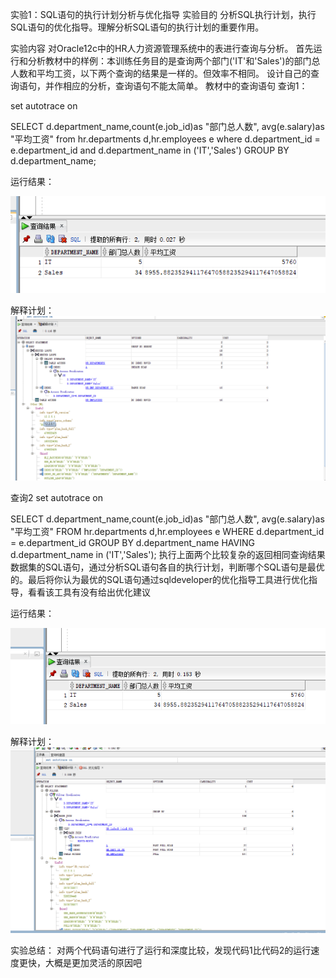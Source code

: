 实验1：SQL语句的执行计划分析与优化指导
实验目的
分析SQL执行计划，执行SQL语句的优化指导。理解分析SQL语句的执行计划的重要作用。

实验内容
对Oracle12c中的HR人力资源管理系统中的表进行查询与分析。
首先运行和分析教材中的样例：本训练任务目的是查询两个部门('IT'和'Sales')的部门总人数和平均工资，以下两个查询的结果是一样的。但效率不相同。
设计自己的查询语句，并作相应的分析，查询语句不能太简单。
教材中的查询语句
查询1：

set autotrace on

SELECT d.department_name,count(e.job_id)as "部门总人数",
avg(e.salary)as "平均工资"
from hr.departments d,hr.employees e
where d.department_id = e.department_id
and d.department_name in ('IT','Sales')
GROUP BY d.department_name;

运行结果：

<img src="https://github.com/2352125906yjb/oracle/blob/main/test1/%E5%9B%BE%E7%89%87%E4%B8%80.png">

解释计划：
<img src="https://github.com/2352125906yjb/oracle/blob/main/test1/%E5%9B%BE%E7%89%87%E4%B8%89.png">

查询2
set autotrace on

SELECT d.department_name,count(e.job_id)as "部门总人数",
avg(e.salary)as "平均工资"
FROM hr.departments d,hr.employees e
WHERE d.department_id = e.department_id
GROUP BY d.department_name
HAVING d.department_name in ('IT','Sales');
执行上面两个比较复杂的返回相同查询结果数据集的SQL语句，通过分析SQL语句各自的执行计划，判断哪个SQL语句是最优的。最后将你认为最优的SQL语句通过sqldeveloper的优化指导工具进行优化指导，看看该工具有没有给出优化建议

运行结果：

<img src="https://github.com/2352125906yjb/oracle/blob/main/test1/%E5%9B%BE%E7%89%87%E4%BA%8C.png">

解释计划：
<img src="https://github.com/2352125906yjb/oracle/blob/main/test1/%E5%9B%BE%E7%89%874.png">

实验总结：
对两个代码语句进行了运行和深度比较，发现代码1比代码2的运行速度更快，大概是更加灵活的原因吧
